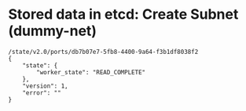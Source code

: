# Stored data in etcd: Create Subnet (dummy-net)

```
/state/v2.0/ports/db7b07e7-5fb8-4400-9a64-f3b1df8038f2
{
    "state": {
        "worker_state": "READ_COMPLETE"
    }, 
    "version": 1, 
    "error": ""
}
```

